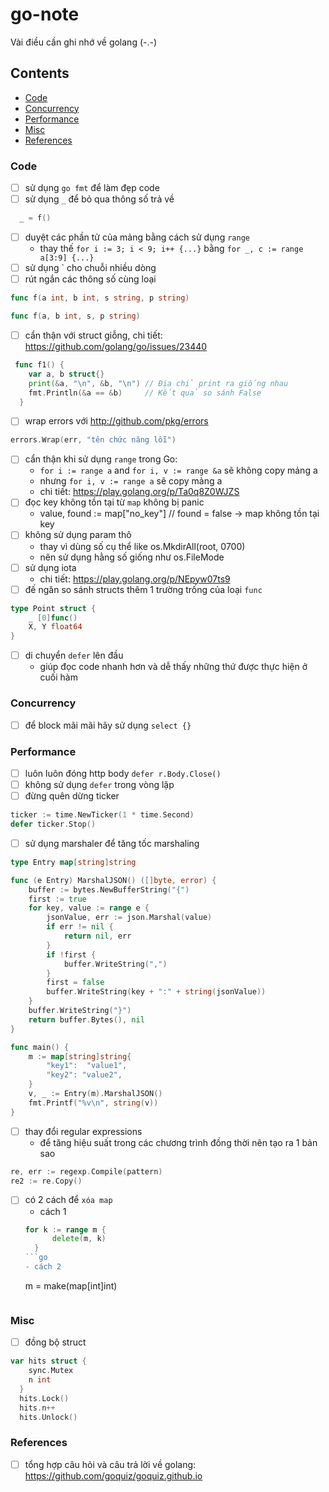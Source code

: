 # go-note
Vài điều cần ghi nhớ về golang (-.-)

## Contents

- [Code](#code)
- [Concurrency](#concurrency)
- [Performance](#performance)
- [Misc](#misc)
- [References](#references)

### Code
- [ ] sử dụng `go fmt` để làm đẹp code
- [ ] sử dụng `_` để bỏ qua thông số trả về
```go
  _ = f()
```
- [ ] duyệt các phần tử của mảng bằng cách sử dụng `range`
  -  thay thế `for i := 3; i < 9; i++ {...}` bằng `for _, c := range a[3:9] {...}`
- [ ] sử dụng \` cho chuỗi nhiều dòng
- [ ] rút ngắn các thông số cùng loại
```go
func f(a int, b int, s string, p string)
```
```go
func f(a, b int, s, p string)
```
- [ ] cẩn thận với struct giỗng, chi tiết: https://github.com/golang/go/issues/23440
```go
 func f1() {
    var a, b struct{}
    print(&a, "\n", &b, "\n") // Địa chỉ print ra giống nhau
    fmt.Println(&a == &b)     // Kết quả so sánh False
  }
```
- [ ] wrap errors với http://github.com/pkg/errors
```go
errors.Wrap(err, "tên chức năng lỗi")
```
- [ ] cẩn thận khi sử dụng `range` trong Go:
  - `for i := range a` and `for i, v := range &a` sẽ không copy mảng a
  - nhưng `for i, v := range a` sẽ copy mảng a
  - chi tiết: https://play.golang.org/p/Ta0q8Z0WJZS
- [ ] đọc key không tồn tại từ `map` không bị panic
  - value, found := map["no_key"] // found = false -> map không tồn tại key
- [ ] không sử dụng param thô
  - thay vì dùng số cụ thể like os.MkdirAll(root, 0700)
  - nên sử dụng hằng số giống như os.FileMode
- [ ] sử dụng iota
  - chi tiết: https://play.golang.org/p/NEpyw07ts9
- [ ] đế ngăn so sánh structs thêm 1 trường trống của loại `func`
```go
type Point struct {
	_ [0]func()
	X, Y float64
}
```
- [ ] di chuyển `defer` lên đầu
  - giúp đọc code nhanh hơn và dễ thấy những thứ được thực hiện ở cuối hàm

### Concurrency

- [ ] để block mãi mãi hãy sử dụng `select {}`

### Performance

- [ ] luôn luôn đóng http body `defer r.Body.Close()`
- [ ] không sử dụng `defer` trong vòng lặp
- [ ] đừng quên dừng ticker
```go
ticker := time.NewTicker(1 * time.Second)
defer ticker.Stop()
```
- [ ] sử dụng marshaler để tăng tốc marshaling
```go
type Entry map[string]string

func (e Entry) MarshalJSON() ([]byte, error) {
	buffer := bytes.NewBufferString("{")
	first := true
	for key, value := range e {
		jsonValue, err := json.Marshal(value)
		if err != nil {
			return nil, err
		}
		if !first {
			buffer.WriteString(",")
		}
		first = false
		buffer.WriteString(key + ":" + string(jsonValue))
	}
	buffer.WriteString("}")
	return buffer.Bytes(), nil
}

func main() {
	m := map[string]string{
		"key1":  "value1",
		"key2": "value2",
	}
	v, _ := Entry(m).MarshalJSON()
	fmt.Printf("%v\n", string(v))
}
```
- [ ] thay đổi regular expressions
  - để tăng hiệu suất trong các chương trình đồng thời nên tạo ra 1 bản sao
```go
re, err := regexp.Compile(pattern)
re2 := re.Copy()
```
- [ ] có 2 cách để `xóa map`
  - cách 1
  ```go
  for k := range m {
		delete(m, k)
	}
  ```go
  - cách 2
  ```
  m = make(map[int]int)
  ```
  
### Misc
  
  - [ ] đồng bộ struct
```go
var hits struct {
    sync.Mutex
    n int
  }
  hits.Lock()
  hits.n++
  hits.Unlock()
```

### References

- [ ] tổng hợp câu hỏi và câu trả lời về golang: https://github.com/goquiz/goquiz.github.io
